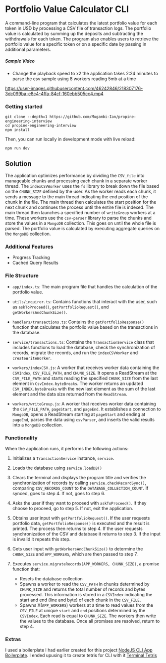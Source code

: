 # Portfolio Value Calculator CLI

A command-line program that calculates the latest portfolio value for each token in USD by processing a CSV file of transaction logs. The portfolio value is calculated by summing up the deposits and subtracting the withdrawals for each token. The program also enables users to retrieve the portfolio value for a specific token or on a specific date by passing in additional parameters.

##### Sample Video

- Change the playback speed to x2 the application takes 2:24 minutes to parse the csv sample using 8 workers reading 5mb at a time

https://user-images.githubusercontent.com/46242846/218307176-3dc099ba-e8c4-4ffa-84cf-160ebb505cc4.mp4



### Getting started

```shell
git clone --depth=1 https://github.com/Mugambi-Ian/propine-engineering-interview
cd propine-engineering-interview
npm install
```

Then, you can run locally in development mode with live reload:

```shell
npm run dev
```

## Solution

The application optimizes performance by dividing the `CSV_file` into manageable chunks and processing each chunk in a separate worker thread. The `indexCSVWorker` uses the `fs` library to break down the file based on the `CHUNK_SIZE` defined by the user. As the worker reads each chunk, it sends a message to the main thread indicating the end position of the chunk in the file. The main thread then calculates the start position for the next chunk and continues the process until the entire file is indexed. The main thread then launches a specified number of `writeGroup` workers at a time. These workers use the `csv-parser` library to parse the chunks  and store the values in a `MongoDB` collection. This goes on until the whole file is parsed. The portfolio value is calculated by executing aggregate queries on the `MongoDB` collection.

### Additional Features

- Progress Tracking
- Cached Query Results

### File Structure
- `app/index.ts`: The main program file that handles the calculation of the portfolio value.

- `utils/inquirer.ts`: Contains functions that interact with the user, such as `askToProceed()`, `getPortfolioRequest()`, and `getWorkersAndChunkSize()`.

- `handlers/transactions.ts`: Contains the `getPortfolioResponse()` function that calculates the portfolio value based on the transactions in the database.

- `service/transactions.ts`: Contains the `TransactionService` class that includes functions to load the database, check the synchronization of records, migrate the records, and run the `indexCSVWorker` and `createWriteWorker`.

- `workers/indexCSV.js`: A worker that receives worker data containing the `CSVIndex`, `CSV_FILE_PATH`, and `CHUNK_SIZE`. It opens a ReadStream at the `CSV_FILE_PATH` and starts reading the specified `CHUNK_SIZE` from the last element in `CsvIndex.byteBreaks`. The worker returns an updated `CSV_INDEX.byteBreaks` with the new last element as the sum of the last element and the data size returned from the `ReadStream`.

- `workers/writeGroup.js`: A worker that receives worker data containing the `CSV_FILE_PATH`, `pageStart`, and `pageEnd`. It establishes a connection to `MongoDB`, opens a ReadStream starting at `pageStart` and ending at `pageEnd`, parses the data using `csvParser`, and inserts the valid results into a `MongoDB` collection.


### Functionality

When the application runs, it performs the following actions:

1. Initializes a `TransactionService` instance, `service`.

2. Loads the database using `service.loadDB()`

3. Clears the terminal and displays the program title and verifies the synchronization of records by calling `service.checkRecordSync()`, comparing `CSV_RECORDS_COUNT` to the `DATABASE_COLLECTION_COUNT`. If synced, goes to step 4. If not, goes to step 6.

4. Asks the user if they want to proceed with `askToProceed()`. If they choose to proceed, go to step 5. If not, exit the application.

5. Obtains user input with `getPortfolioRequest()`. If the user requests portfolio data, `getPortfolioResponse()` is executed and the result is printed. The process then returns to step 4. If the user requests synchronization of the CSV and database it returns to step 3. If the input is invalid it repeats this step.

6. Gets user input with `getWorkersAndChunkSize()` to determine the `CHUNK_SIZE` and `APP_WORKERS`, which are then passed to step 7.

7. Executes `service.migrateRecords(APP_WORKERS, CHUNK_SIZE)`, a promise function that:
    - Resets the database collection
    - Spawns a worker to read the `CSV_PATH` in chunks determined by `CHUNK_SIZE` and returns the total number of records and bytes processed. This information is stored in a `CSVIndex` indicating the start and end (line and byte) of each chunk in the `CSV_FILE`.
    - Spawns X(`APP_WORKERS`) workers at a time to read values from the `CSV_FILE` at unique `start` and `end` positions determined by the `CSVIndex`. Each read is equal to `CHUNK_SIZE`. The workers then write the values to the database. Once all promises are resolved, return to step 4.


### Extras

I used a boilerplate I had earlier created for this project [NodeJS CLI App Boilerplate](https://github.com/Mugambi-Ian/NodeJS-CLI-App-Boilerplate---TypeScript). I ended upusing it to create tetris for CLI with it [Terminal Tetris](https://github.com/Mugambi-Ian/terminal-tetris)
